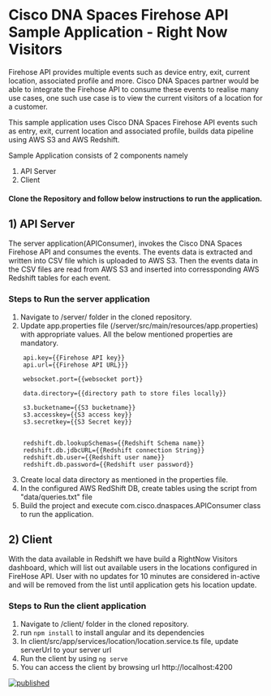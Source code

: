 # Cisco DNA Spaces Firehose API Sample Application - Right Now Visitors

Firehose API provides multiple events such as device entry, exit, current location, associated profile and more. Cisco DNA Spaces partner would be able to integrate the Firehose API to consume these events to realise many use cases, one such use case is to view the current visitors of a location for a customer. 

This sample application uses Cisco DNA Spaces Firehose API events such as entry, exit, current location and associated profile, builds data pipeline using AWS S3 and AWS Redshift. 

Sample Application consists of 2 components namely

1) API Server
2) Client

#### Clone the Repository and follow below instructions to run the application.

## 1) API Server
The server application(APIConsumer), invokes the Cisco DNA Spaces Firehose API and consumes the events. The events data is extracted and written into CSV file which is uploaded to AWS S3. Then the events data in the CSV files are read from AWS S3 and inserted into corressponding AWS Redshift tables for each event.


### Steps to Run the server application
1) Navigate to /server/ folder in the cloned repository.
2) Update app.properties file (/server/src/main/resources/app.properties) with appropriate values. All the below mentioned properties are mandatory.
```properties
    api.key={{Firehose API key}}
    api.url={{Firehose API URL}}}

    websocket.port={{websocket port}}

    data.directory={{directory path to store files locally}}
    
    s3.bucketname={{S3 bucketname}}
    s3.accesskey={{S3 access key}}
    s3.secretkey={{S3 Secret key}}


    redshift.db.lookupSchemas={{Redshift Schema name}}
    redshift.db.jdbcURL={{Redshift connection String}}
    redshift.db.user={{Redshift user name}}
    redshift.db.password={{Redshift user password}}
```
3) Create local data directory as mentioned in the properties file.
4) In the configured AWS RedShift DB, create tables using the script from "data/queries.txt" file
5) Build the project and execute com.cisco.dnaspaces.APIConsumer class to run the application.

## 2) Client
With the data available in Redshift we have build a RightNow Visitors dashboard, which will list out available users in the locations configured in FireHose API. User with no updates for 10 minutes are considered in-active and will be removed from the list until application gets his location update.

### Steps to Run the client application
1) Navigate to /client/ folder in the cloned repository.
2) run ```npm install``` to install angular and its dependencies
3) In client/src/app/services/location/location.service.ts file, update serverUrl to your server url
4) Run the client by using ```ng serve```
5) You can access the client by browsing url http://localhost:4200

[![published](https://static.production.devnetcloud.com/codeexchange/assets/images/devnet-published.svg)](https://developer.cisco.com/codeexchange/github/repo/CiscoDevNet/DNASpaces-FirehoseAPI-DetectAndLocate)
